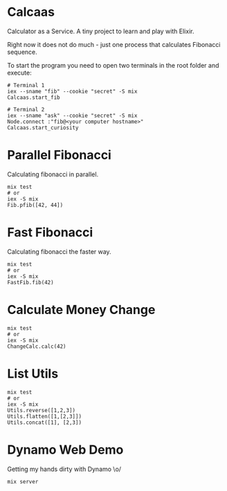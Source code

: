 # Calcaas

Calculator as a Service. A tiny project to learn and play with Elixir.

Right now it does not do much - just one process that calculates Fibonacci sequence.

To start the program you need to open two terminals in the root folder and execute:

```
# Terminal 1
iex --sname "fib" --cookie "secret" -S mix
Calcaas.start_fib
```

```
# Terminal 2
iex --sname "ask" --cookie "secret" -S mix
Node.connect :"fib@<your computer hostname>"
Calcaas.start_curiosity
```

# Parallel Fibonacci 

Calculating fibonacci in parallel.

```
mix test
# or
iex -S mix
Fib.pfib([42, 44])
```

# Fast Fibonacci 

Calculating fibonacci the faster way.

```
mix test
# or
iex -S mix
FastFib.fib(42)
```

# Calculate Money Change 

```
mix test
# or
iex -S mix
ChangeCalc.calc(42)
```

# List Utils 

```
mix test
# or
iex -S mix
Utils.reverse([1,2,3])
Utils.flatten([1,[2,3]])
Utils.concat([1], [2,3])
```

# Dynamo Web Demo

Getting my hands dirty with Dynamo \o/

```
mix server
```
